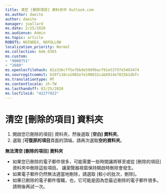 ```yaml
---
title: 清空 [刪除項目] 資料夾中 Outlook.com
ms.author: daeite
author: daeite
manager: joallard
ms.date: 2/25/2020
ms.audience: Admin
ms.topic: article
ROBOTS: NOINDEX, NOFOLLOW
localization_priority: Normal
ms.collection: Adm_O365
ms.custom:
- "9000751"
- "2689"
ms.openlocfilehash: 82a336cff5e7bbde59d99acf91e5375fd3493474
ms.sourcegitcommit: b20f110ca1002e7e190632cabb914e7825b1dbfc
ms.translationtype: MT
ms.contentlocale: zh-TW
ms.lasthandoff: 02/25/2020
ms.locfileid: "42277922"
---
```

# <a name="empty-the-deleted-items-folder"></a>清空 [刪除的項目] 資料夾

1. 開啟您已刪除的項目] 資料夾，然後選取 [**空白] 資料夾**。
2. 選取 [**可復原的項目**頁面的頂端，請再次選取**空的資料夾**。

**無法清空 [刪除的項目] 資料夾**

- 如果您已刪除的電子郵件很多，可能需要一些時間讓將移至或從 [刪除的項目] 資料夾中刪除這些項目。 讓瀏覽器視窗保持開啟時刪除會發生。
- 如果電子郵件仍然無法適當地刪除，請選取 [較小的批次，刪除]。
- 如果已刪除的電子郵件復職，也，它可能是因為您最近刪除的電子郵件很多。 請稍後再試一次。